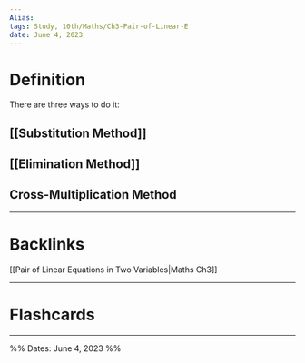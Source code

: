 ```yaml
---
Alias:
tags: Study, 10th/Maths/Ch3-Pair-of-Linear-E
date: June 4, 2023
---
```

# Definition
There are three ways to do it:
## [[Substitution Method]]
## [[Elimination Method]]
## Cross-Multiplication Method

---
# Backlinks
[[Pair of Linear Equations in Two Variables|Maths Ch3]]

---
# Flashcards


---

%%
Dates: June 4, 2023
%%
